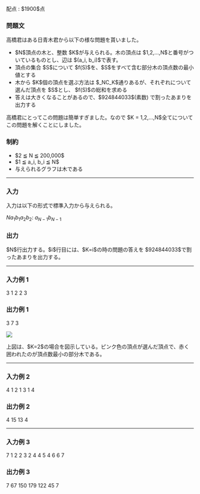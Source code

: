 
<div>

<span>

<span>

<p>
配点 : $1900$点
</p>

<div>

<section>

### **問題文**

<p>
高橋君はある日青木君から以下の様な問題を貰いました。
</p>

<ul>

<li>
$N$頂点の木と、整数 $K$が与えられる。木の頂点は $1,2,...,N$と番号がついているものとし、辺は $(a_i, b_i)$で表す。
</li>

<li>
頂点の集合 $S$について $f(S)$を、$S$をすべて含む部分木の頂点数の最小値とする
</li>

<li>
木から $K$個の頂点を選ぶ方法は $_NC_K$通りあるが、それぞれについて選んだ頂点を $S$とし、 $f(S)$の総和を求める
</li>

<li>
答えは大きくなることがあるので、$924844033$(素数) で割ったあまりを出力する
</li>

</ul>

<p>
高橋君にとってこの問題は簡単すぎました。なので $K = 1,2,...,N$全てについてこの問題を解くことにしました。
</p>

</section>

</div>

<div>

<section>

### **制約**

<ul>

<li>
$2 ≦ N ≦ 200,000$
</li>

<li>
$1 ≦ a_i, b_i ≦ N$
</li>

<li>
与えられるグラフは木である
</li>

</ul>

</section>

</div>

---

<div>

<div>

<section>

### **入力**

<p>
入力は以下の形式で標準入力から与えられる。
</p>

<div>

$N$$a_1$$b_1$$a_2$$b_2$:
$a_{N-1}$$b_{N-1}$
</div>

</section>

</div>

<div>

<section>

### **出力**

<p>
$N$行出力する。$i$行目には、$K=i$の時の問題の答えを $924844033$で割ったあまりを出力する。
</p>

</section>

</div>

</div>

---

<div>

<section>

### **入力例 1**

<div>

3
1 2
2 3

</div>

</section>

</div>

<div>

<section>

### **出力例 1**

<div>

3
7
3

</div>

<p>

<img src="https://atcoder.jp/img/agc005/44e2fd5d5e0fe66d1d238ee502639e4e.png">

</img>

</p>

<p>
上図は、$K=2$の場合を図示している。ピンク色の頂点が選んだ頂点で、赤く囲われたのが頂点数最小の部分木である。
</p>

</section>

</div>

---

<div>

<section>

### **入力例 2**

<div>

4
1 2
1 3
1 4

</div>

</section>

</div>

<div>

<section>

### **出力例 2**

<div>

4
15
13
4

</div>

</section>

</div>

---

<div>

<section>

### **入力例 3**

<div>

7
1 2
2 3
2 4
4 5
4 6
6 7

</div>

</section>

</div>

<div>

<section>

### **出力例 3**

<div>

7
67
150
179
122
45
7

</div>

</section>

</div>

</span>

</span>

</div>
